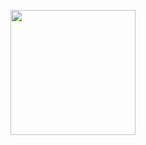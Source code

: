 <p align="center">
  <a href="https://github.com/teodor-golisharski/github-readme-stats">
    <img height=200 src="https://github-readme-stats.vercel.app/api/top-langs?username=teodor-golisharski&layout=compact&langs_count=8&cache_seconds=600" />
</p>

